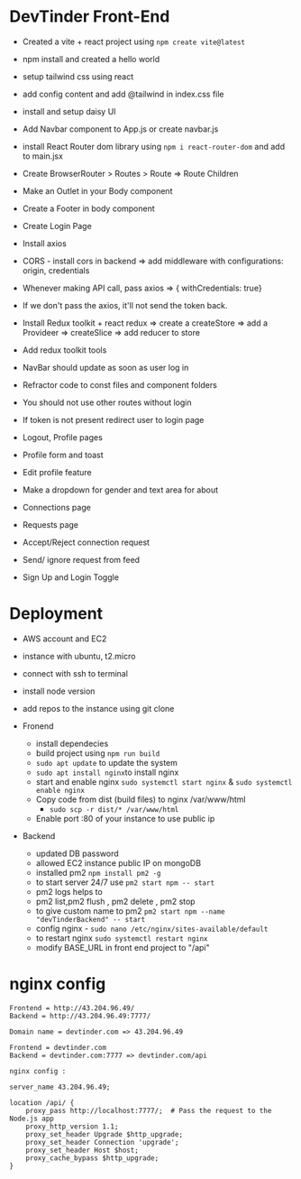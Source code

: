# DevTinder Front-End

- Created a vite + react project using `npm create vite@latest`
- npm install and created a hello world
- setup tailwind css using react
- add config content and add @tailwind in index.css file
- install and setup daisy UI
- Add Navbar component to App.js or create navbar.js
- install React Router dom library using `npm i react-router-dom` and add to main.jsx
- Create BrowserRouter > Routes > Route => Route Children
- Make an Outlet in your Body component
- Create a Footer in body component

- Create Login Page
- Install axios
- CORS - install cors in backend => add middleware with configurations: origin, credentials
- Whenever making API call, pass axios => { withCredentials: true}
- If we don't pass the axios, it'll not send the token back.
- Install Redux toolkit + react redux => create a createStore => add a Provideer => createSlice => add reducer to store
- Add redux toolkit tools
- NavBar should update as soon as user log in
- Refractor code to const files and component folders

- You should not use other routes without login
- If token is not present redirect user to login page
- Logout, Profile pages
- Profile form and toast
- Edit profile feature
- Make a dropdown for gender and text area for about

- Connections page
- Requests page
- Accept/Reject connection request
- Send/ ignore request from feed
- Sign Up and Login Toggle

# Deployment

- AWS account and EC2

- instance with ubuntu, t2.micro
- connect with ssh to terminal
- install node version
- add repos to the instance using git clone

- Fronend

  - install dependecies
  - build project using `npm run build`
  - `sudo apt update` to update the system
  - `sudo apt install nginx`to install nginx
  - start and enable nginx `sudo systemctl start nginx` & `sudo systemctl enable nginx`
  - Copy code from dist (build files) to nginx /var/www/html
    - `sudo scp -r dist/* /var/www/html`
  - Enable port :80 of your instance to use public ip

- Backend

  - updated DB password
  - allowed EC2 instance public IP on mongoDB
  - installed pm2 `npm install pm2 -g`
  - to start server 24/7 use `pm2 start npm -- start`
  - pm2 logs helps to
  - pm2 list,pm2 flush <name>, pm2 delete <name>, pm2 stop <name>
  - to give custom name to pm2 `pm2 start npm --name "devTinderBackend" -- start`
  - config nginx - `sudo nano /etc/nginx/sites-available/default`
  - to restart nginx `sudo systemctl restart nginx`
  - modify BASE_URL in front end project to "/api"

# nginx config

    Frontend = http://43.204.96.49/
    Backend = http://43.204.96.49:7777/

    Domain name = devtinder.com => 43.204.96.49

    Frontend = devtinder.com
    Backend = devtinder.com:7777 => devtinder.com/api

    nginx config :

    server_name 43.204.96.49;

    location /api/ {
        proxy_pass http://localhost:7777/;  # Pass the request to the Node.js app
        proxy_http_version 1.1;
        proxy_set_header Upgrade $http_upgrade;
        proxy_set_header Connection 'upgrade';
        proxy_set_header Host $host;
        proxy_cache_bypass $http_upgrade;
    }
